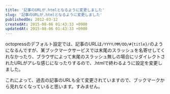 ```yaml
---
title: '記事のURLが.htmlとなるように変更しました'
slug: '記事のURLが.htmlとなるように変更しました'
publishedOn: 2012-03-12
createdAt: 2015-08-06 01:43:33 +0900
updatedAt: 2015-08-06 01:43:33 +0900
---
```

octopressのデフォルト設定では、記事のURLは`/YYYY/MM/DD/#{title}/`のようになるんですが、某ブックマークサービスでは末尾のスラッシュを名寄せしてくれなかったり、ブラウザによって末尾のスラッシュ無しの場合にリダイレクトされたURLがアレな感じになったりするので、.htmlで終わるように設定を変更しました。

これによって、過去の記事のURLも全て変更されていますので、ブックマークから見れなくなっていると思います。すみません。
